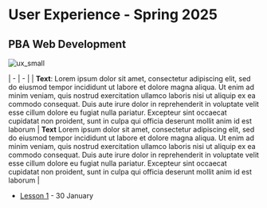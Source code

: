 # User Experience - Spring 2025
## PBA Web Development
![ux_small](https://github.com/user-attachments/assets/301941d6-924d-424f-9c95-b3a431c98f0b)

| - | - |
| **Text**: Lorem ipsum dolor sit amet, consectetur adipiscing elit, sed do eiusmod tempor incididunt ut labore et dolore magna aliqua. Ut enim ad minim veniam, quis nostrud exercitation ullamco laboris nisi ut aliquip ex ea commodo consequat. Duis aute irure dolor in reprehenderit in voluptate velit esse cillum dolore eu fugiat nulla pariatur. Excepteur sint occaecat cupidatat non proident, sunt in culpa qui officia deserunt mollit anim id est laborum | **Text** Lorem ipsum dolor sit amet, consectetur adipiscing elit, sed do eiusmod tempor incididunt ut labore et dolore magna aliqua. Ut enim ad minim veniam, quis nostrud exercitation ullamco laboris nisi ut aliquip ex ea commodo consequat. Duis aute irure dolor in reprehenderit in voluptate velit esse cillum dolore eu fugiat nulla pariatur. Excepteur sint occaecat cupidatat non proident, sunt in culpa qui officia deserunt mollit anim id est laborum |

- [Lesson 1](https://github.com/arturomorarioja-kea/WD_UX_F25/blob/main/Lesson01/README.md) - 30 January
